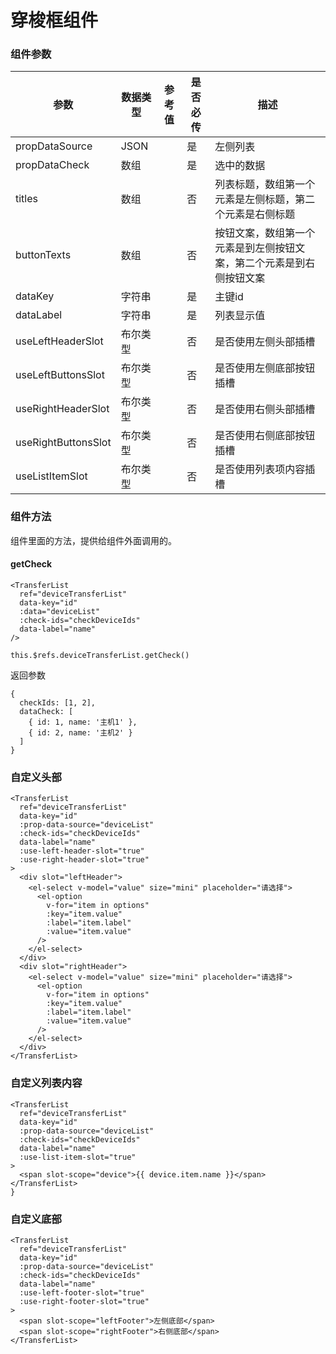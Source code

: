 # 穿梭框组件

### 组件参数

| 参数                  | 数据类型 | 参考值    | 是否必传 | 描述                               |
|---------------------|------|--------|------|----------------------------------|
| propDataSource                | JSON |        | 是    | 左侧列表                             |
| propDataCheck            | 数组   |    | 是    | 选中的数据                            |
| titles              | 数组   |    | 否    | 列表标题，数组第一个元素是左侧标题，第二个元素是右侧标题     |
| buttonTexts         | 数组   |    | 否    | 按钮文案，数组第一个元素是到左侧按钮文案，第二个元素是到右侧按钮文案 |
| dataKey             | 字符串  |       | 是    | 主键id                             |
| dataLabel           | 字符串  |  | 是    | 列表显示值                            |
| useLeftHeaderSlot   | 布尔类型 |  | 否    | 是否使用左侧头部插槽                       |
| useLeftButtonsSlot  | 布尔类型 |  | 否    | 是否使用左侧底部按钮插槽                     |
| useRightHeaderSlot  | 布尔类型 |  | 否    | 是否使用右侧头部插槽                       |
| useRightButtonsSlot | 布尔类型 |  | 否    | 是否使用右侧底部按钮插槽                     |
| useListItemSlot | 布尔类型 |  | 否    | 是否使用列表项内容插槽                      |

### 组件方法

组件里面的方法，提供给组件外面调用的。

#### getCheck

```
<TransferList
  ref="deviceTransferList"
  data-key="id"
  :data="deviceList"
  :check-ids="checkDeviceIds"
  data-label="name"
/>

this.$refs.deviceTransferList.getCheck()
```

返回参数

```
{
  checkIds: [1, 2],
  dataCheck: [
    { id: 1, name: '主机1' },
    { id: 2, name: '主机2' }
  ]
}
```

### 自定义头部
```
<TransferList
  ref="deviceTransferList"
  data-key="id"
  :prop-data-source="deviceList"
  :check-ids="checkDeviceIds"
  data-label="name"
  :use-left-header-slot="true"
  :use-right-header-slot="true"
>
  <div slot="leftHeader">
    <el-select v-model="value" size="mini" placeholder="请选择">
      <el-option
        v-for="item in options"
        :key="item.value"
        :label="item.label"
        :value="item.value"
      />
    </el-select>
  </div>
  <div slot="rightHeader">
    <el-select v-model="value" size="mini" placeholder="请选择">
      <el-option
        v-for="item in options"
        :key="item.value"
        :label="item.label"
        :value="item.value"
      />
    </el-select>
  </div>
</TransferList>
```

### 自定义列表内容
```
<TransferList
  ref="deviceTransferList"
  data-key="id"
  :prop-data-source="deviceList"
  :check-ids="checkDeviceIds"
  data-label="name"
  :use-list-item-slot="true"
>
  <span slot-scope="device">{{ device.item.name }}</span>
</TransferList>
}
```

### 自定义底部
```
<TransferList
  ref="deviceTransferList"
  data-key="id"
  :prop-data-source="deviceList"
  :check-ids="checkDeviceIds"
  data-label="name"
  :use-left-footer-slot="true"
  :use-right-footer-slot="true"
>
  <span slot-scope="leftFooter">左侧底部</span>
  <span slot-scope="rightFooter">右侧底部</span>
</TransferList>
```